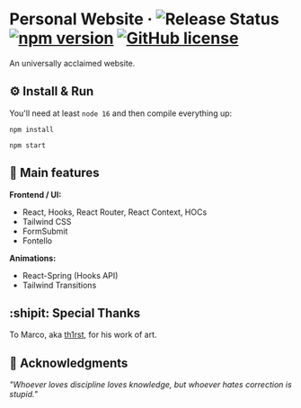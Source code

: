 # Personal Website &middot; ![Release Status](https://img.shields.io/badge/release-v2.0.0-brightgreen) [![npm version](https://img.shields.io/npm/v/react.svg?style=flat)](https://www.npmjs.com/package/react) [![GitHub license](https://img.shields.io/badge/license-MIT-lightgrey.svg)](LICENSE)
An universally acclaimed website.

## :gear: Install & Run
You'll need at least `node 16` and then compile everything up:

```
npm install

npm start
```

## :star2: Main features

**Frontend / UI:**
* React, Hooks, React Router, React Context, HOCs
* Tailwind CSS
* FormSubmit
* Fontello

**Animations:**
* React-Spring (Hooks API)
* Tailwind Transitions

## :shipit: Special Thanks
To Marco, aka <a rel="noopener noreferrer" href="https://github.com/th1rst">th1rst</a>, for his work of art.

## :brain: Acknowledgments

*"Whoever loves discipline loves knowledge, but whoever hates correction is stupid."*